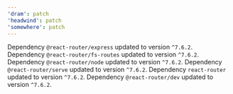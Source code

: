 ```yaml
---
'dram': patch
'headwind': patch
'somewhere': patch
---
```

Dependency `@react-router/express` updated to version `^7.6.2`. Dependency `@react-router/fs-routes` updated to version `^7.6.2`.
Dependency `@react-router/node` updated to version `^7.6.2`.
Dependency `@react-router/serve` updated to version `^7.6.2`.
Dependency `react-router` updated to version `^7.6.2`.
Dependency `@react-router/dev` updated to version `^7.6.2`.
